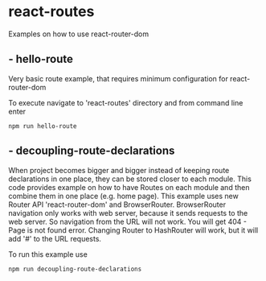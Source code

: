 # react-routes
Examples on how to use react-router-dom

## - hello-route
Very basic route example, that requires minimum configuration for react-router-dom

To execute navigate to 'react-routes' directory and from command line enter

```
npm run hello-route
```

## - decoupling-route-declarations
When project becomes bigger and bigger instead of keeping route declarations in one place, they can be stored closer to each module. This code provides example on how to have Routes on each module and then combine them in one place (e.g. home page). This example uses new Router API 'react-router-dom' and BrowserRouter. BrowserRouter navigation only works with web server, because it sends requests to the web server. So navigation from the URL will not work. You will get 404 - Page is not found error. Changing Router to HashRouter will work, but it will add '#' to the URL requests.

To run this example use

```
npm run decoupling-route-declarations
```